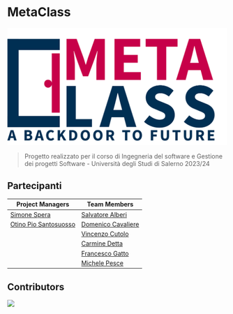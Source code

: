# MetaClass
<p align="center">
<img alt="MetaClass Logo"  src=".github\images\MetaClassLogo.png">
</p>

> Progetto realizzato per il corso di Ingegneria del software e Gestione dei progetti Software - Università degli Studi di Salerno 2023/24

## Partecipanti

| Project Managers                                             | Team Members                                          |
|--------------------------------------------------------------|-------------------------------------------------------|
| [Simone Spera](https://github.com/Everysimo)           | [Salvatore Alberi](https://github.com/SalvatoreAlberti)       |
| [Otino Pio Santosuosso](https://github.com/Pio57) | [Domenico Cavaliere](https://github.com/Hazalt56)     |
|                                                              | [Vincenzo Cutolo](https://github.com/LittleShyStar02) |
|                                                              | [Carmine Detta](https://github.com/CarmineDetta)           |
|                                                              | [Francesco Gatto](https://github.com/fgatto13)  |
|                                                              | [Michele Pesce](https://github.com/smike18181)           |

## Contributors

<a href="https://github.com/everysimo/MetaClass/graphs/contributors">
  <img src="https://contrib.rocks/image?repo=everysimo/MetaClass" />
</a>
